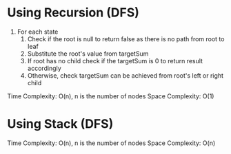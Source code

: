 # Using Recursion (DFS)

1. For each state
   1. Check if the root is null to return false as there is no path from root to leaf
   2. Substitute the root's value from targetSum
   3. If root has no child check if the targetSum is 0 to return result accordingly
   4. Otherwise, check targetSum can be achieved from root's left or right child

Time Complexity: O(n), n is the number of nodes
Space Complexity: O(1)

# Using Stack (DFS)

Time Complexity: O(n), n is the number of nodes
Space Complexity: O(n)
